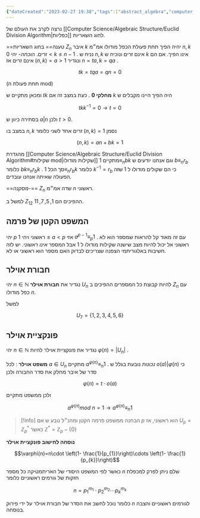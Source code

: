 ```yaml
---
{"dateCreated":"2023-02-27 19:38","tags":["abstract_algebra","computer_science"],"pageDirection":"rtl","dg-publish":true,"permalink":"/computer-science/algebraic-structure/oiler-group/","dgPassFrontmatter":true}
---
```



נרצה לקרב את העולם של [[Computer Science/Algebraic Structure/Euclid Division Algorithm\|כפליות]] לחוג השאריות. 

==טענה== 
בחוג השאריות $Z_{n}$ איבר $k$ יהיה הפיך תחת פעולת הכפל מודולו אמ״מ $n,k$ זרים. 
_הוכחה-_ יהי $0<k\leq n-1$ . נניח ש $n,k$ אינם זרים ונוכיח ש $k$ אינו הפיך. אם הם אינם זרים אז 
$(n,k)=a>1$ ונגדיר $n=ta,k=qa$ .

$$tk=tqa=qn=0$$

(תחת פעולת ה mod)

ומכאן מתקיים ש $tk$ __מחלקי 0__ . כעת במצב זה אם $k$ היה הפיך היינו מקבלים ש 

$$tkk^{-1}=0 \to t=0$$

בסתירה כיוון ש $a|n$ ולכן $t>0$.


במצב בו $n,k$ זרים אחד לשני כלומר $(n,k)=1$ נסמן 

$$(n,k)=an+bk=1$$

מהגדרת [[Computer Science/Algebraic Structure/Euclid Division Algorithm#שקילות mod\|שקילות מודולו]] מתקיים $1\equiv_{n} bk$ וגם אנחנו יודעים ש $b\equiv_{n} r_{b}$ כלומר $bk\equiv_{n}r_{b}k$ . סך הכל $1\equiv_{n}r_{b}k$ כלומר $k^{-1}=r_{b}$ כי הם שקולים מודולו ל $1$ שזה הפעולה שאיתה אנחנו עובדים.

==_מסקנה-_== $Z_{n}$ שדה אמ״מ $n$ ראשוני.

למשל ב $Z_{12}$ ההפיכים הם $1,5,7,11$.


## המשפט הקטן של פרמה
יהי $p$ ראשוני ויהי $1\leq a<p$ אזי $a^{p-1}\equiv_{p} 1$ . עם זה מאוד קל להראות שמספר הוא לא ראשוני אל יכול להיות מצב שישנה שקילות מודולו ל $1$ אבל המספר _אינו ראשוני_. יש לזה חשיבות באלגוריתמי הצפנה שצריכים לבדוק האם מספר הוא ראשוני או לא.

## חבורת אוילר
יהי $n\in\mathbb{N}$ נגדיר את __חבורת אוילר__ $U_{n}$ להיות קבוצת כל המספרים ההפיכים ב $Z_{n}$ עם כפל מודולו $n$.

למשל 

$$U_{7}=\{1,2,3,4,5,6\}$$

## פונקציית אוילר
יהי $n\in\mathbb{N}$ נגדיר את פונקציית אוילר להיות $\varphi(n)=|U_{n}|$ .

__משפט אוילר__ :
לכל $a\in U_{n}$ מתקיים $a^{\varphi(n)}\equiv_{n}1$ . 
_נכונות_ נובעת בגלל ש $o(a)|\varphi(n)$ כי סדר של איבר מחלק את סדר החבורה ולכן 

$$\varphi(n)= t\cdot o(a)$$

ולכן ממשפט מתקיים 

$$a^{\varphi(n)}mod \ n=1\to a^{\varphi(n)}\equiv_{n}1$$

>[!info] הבחנה
>ממשפט פרמה הקטן ומהנ״ל נובע ש אם $p$ הוא ראשוני, אז $U_{p}=\mathbb{Z}_{p}^{*}$  כאשר $\mathbb{Z}^{*}= \mathbb{Z}_{p}-\{0\}$ 

__נוסחה לחישוב פונקציית אוילר__

$$\varphi(n)=n\cdot \left(1- \frac{1}{p_{1}}\right)\cdots \left(1- \frac{1}{p_{k}}\right)$$

כאשר לפי המשפט היסודי של האריתמטיקה כל מספר $n$ שלם ניתן לפרק למכפלת חזקות של גורמים ראשוניים כלומר 

$$n=p_{1}^{m_{1}} \cdot p_{2}^{m_{2}}\cdots p_{k}^{m_{k}}$$

כלומר נוכל לחשב את הסדר של חבורת אוילר על ידי פירוק $n$ לגורמים ראשוניים והצבה בנוסחה. 